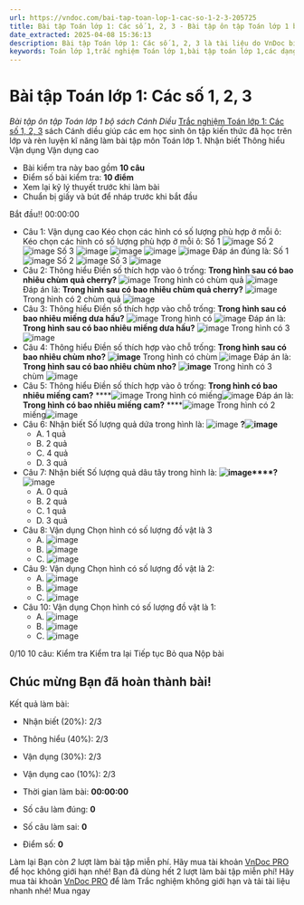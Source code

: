```yaml
---
url: https://vndoc.com/bai-tap-toan-lop-1-cac-so-1-2-3-205725
title: Bài tập Toán lớp 1: Các số 1, 2, 3 - Bài tập ôn tập Toán lớp 1 bộ sách Cánh Diều - VnDoc.com
date_extracted: 2025-04-08 15:36:13
description: Bài tập Toán lớp 1: Các số 1, 2, 3 là tài liệu do VnDoc biên soạn theo chương trình của bộ sách Cánh Diều giúp các em học sinh lớp 1 ôn tập lại kiến thức đã được học trên lớp.
keywords: Toán lớp 1,trắc nghiệm Toán lớp 1,bài tập toán lớp 1,các dạng bài tập toán lớp 1,bài tập ôn tập toán lớp 1,đề ôn tập toán lớp 1,giải bài tập toán lớp 1 nâng cao,đề thi học sinh giỏi Toán lớp 1,sách cánh diều,bài tập toán lớp 1 sách cánh diều,trắc nghiệm các số 1 2 3 cánh diều
---
```


# Bài tập Toán lớp 1: Các số 1, 2, 3
 _Bài tập ôn tập Toán lớp 1 bộ sách Cánh Diều_
[Trắc nghiệm Toán lớp 1: Các số 1, 2, 3](<https://vndoc.com/bai-tap-toan-lop-1-cac-so-1-2-3-205725>) sách Cánh diều giúp các em học sinh ôn tập kiến thức đã học trên lớp và rèn luyện kĩ năng làm bài tập môn Toán lớp 1.
Nhận biết Thông hiểu Vận dụng Vận dụng cao
  * Bài kiểm tra này bao gồm **10 câu**
  * Điểm số bài kiểm tra: **10 điểm**
  * Xem lại kỹ lý thuyết trước khi làm bài
  * Chuẩn bị giấy và bút để nháp trước khi bắt đầu

Bắt đầu\!\!
00:00:00
  * Câu 1:  Vận dụng cao
Kéo chọn các hình có số lượng phù hợp ở mỗi ô:
Kéo chọn các hình có số lượng phù hợp ở mỗi ô:
Số 1  ![image](https://i.vdoc.vn/data/image/2024/09/10/trac-nghiem-toan-4-h73.png)
Số 2  ![image](https://i.vdoc.vn/data/image/2024/09/11/trac-nghiem-toan-4-h91.png)
Số 3  ![image](https://i.vdoc.vn/data/image/2024/09/11/trac-nghiem-toan-4-h92.png)
![image](https://i.vdoc.vn/data/image/2024/09/11/trac-nghiem-toan-4-h92.png) ![image](https://i.vdoc.vn/data/image/2024/09/11/trac-nghiem-toan-4-h91.png) ![image](https://i.vdoc.vn/data/image/2024/09/10/trac-nghiem-toan-4-h73.png)
Đáp án đúng là:
Số 1  ![image](https://i.vdoc.vn/data/image/2024/09/10/trac-nghiem-toan-4-h73.png)
Số 2  ![image](https://i.vdoc.vn/data/image/2024/09/11/trac-nghiem-toan-4-h91.png)
Số 3  ![image](https://i.vdoc.vn/data/image/2024/09/11/trac-nghiem-toan-4-h92.png)
  * Câu 2:  Thông hiểu
Điền số thích hợp vào ô trống:
**Trong hình sau có bao nhiêu chùm quả cherry?**
![image](https://i.vdoc.vn/data/image/2024/09/11/trac-nghiem-toan-4-h93.png)
Trong hình có  chùm quả ![image](https://i.vdoc.vn/data/image/2024/09/11/trac-nghiem-toan-4-h97.png)
Đáp án là:
**Trong hình sau có bao nhiêu chùm quả cherry?**
![image](/data/image/2024/09/11/trac-nghiem-toan-4-h93.png)
Trong hình có 2 chùm quả ![image](/data/image/2024/09/11/trac-nghiem-toan-4-h97.png)
  * Câu 3:  Thông hiểu
Điền số thích hợp vào chỗ trống:
**Trong hình sau có bao nhiêu miếng dưa hấu?**
![image](https://i.vdoc.vn/data/image/2024/09/11/trac-nghiem-toan-4-h93.png)
Trong hình có  ![image](https://i.vdoc.vn/data/image/2024/09/11/trac-nghiem-toan-4-h96.png)
Đáp án là:
**Trong hình sau có bao nhiêu miếng dưa hấu?**
![image](/data/image/2024/09/11/trac-nghiem-toan-4-h93.png)
Trong hình có 3 ![image](/data/image/2024/09/11/trac-nghiem-toan-4-h96.png)
  * Câu 4:  Thông hiểu
Điền số thích hợp vào chỗ trống:
**Trong hình sau có bao nhiêu chùm nho?**
**![image](https://i.vdoc.vn/data/image/2024/09/11/trac-nghiem-toan-4-h93.png)**
Trong hình có chùm ![image](https://i.vdoc.vn/data/image/2024/09/11/trac-nghiem-toan-4-h95.png)
Đáp án là:
**Trong hình sau có bao nhiêu chùm nho?**
**![image](/data/image/2024/09/11/trac-nghiem-toan-4-h93.png)**
Trong hình có 3 chùm ![image](/data/image/2024/09/11/trac-nghiem-toan-4-h95.png)
  * Câu 5:  Thông hiểu
Điền số thích hợp vào ô trống:
**Trong hình có bao nhiêu miếng cam?**
****![image](https://i.vdoc.vn/data/image/2024/09/11/trac-nghiem-toan-4-h93.png)
Trong hình có  miếng![image](https://i.vdoc.vn/data/image/2024/09/11/trac-nghiem-toan-4-h94.png)
Đáp án là:
**Trong hình có bao nhiêu miếng cam?**
****![image](/data/image/2024/09/11/trac-nghiem-toan-4-h93.png)
Trong hình có 2 miếng![image](/data/image/2024/09/11/trac-nghiem-toan-4-h94.png)
  * Câu 6:  Nhận biết
Số lượng quả dứa trong hình là:
![image](https://i.vdoc.vn/data/image/2024/09/11/trac-nghiem-toan-4-h93.png)
**?![image](https://i.vdoc.vn/data/image/2024/09/11/trac-nghiem-toan-4-h98.png)**
    * A. 1 quả 
    * B. 2 quả 
    * C. 4 quả 
    * D. 3 quả 
  * Câu 7:  Nhận biết
Số lượng quả dâu tây trong hình là:
**![image](https://i.vdoc.vn/data/image/2024/09/11/trac-nghiem-toan-4-h93.png)****?**![image](https://i.vdoc.vn/data/image/2024/09/11/trac-nghiem-toan-4-h99.png)
    * A. 0 quả 
    * B. 2 quả 
    * C. 1 quả 
    * D. 3 quả 
  * Câu 8:  Vận dụng
Chọn hình có số lượng đồ vật là 3
    * A. ![image](https://i.vdoc.vn/data/image/2024/09/11/trac-nghiem-toan-4-h90.png)
    * B. ![image](https://i.vdoc.vn/data/image/2024/09/11/trac-nghiem-toan-4-h88.png)
    * C. ![image](https://i.vdoc.vn/data/image/2024/09/11/trac-nghiem-toan-4-h89.png)
  * Câu 9:  Vận dụng
Chọn hình có số lượng đồ vật là 2:
    * A. ![image](https://i.vdoc.vn/data/image/2024/09/11/trac-nghiem-toan-4-h89.png)
    * B. ![image](https://i.vdoc.vn/data/image/2024/09/11/trac-nghiem-toan-4-h90.png)
    * C. ![image](https://i.vdoc.vn/data/image/2024/09/11/trac-nghiem-toan-4-h88.png)
  * Câu 10:  Vận dụng
Chọn hình có số lượng đồ vật là 1:
    * A. ![image](https://i.vdoc.vn/data/image/2024/09/11/trac-nghiem-toan-4-h89.png)
    * B. ![image](https://i.vdoc.vn/data/image/2024/09/11/trac-nghiem-toan-4-h88.png)
    * C. ![image](https://i.vdoc.vn/data/image/2024/09/11/trac-nghiem-toan-4-h90.png)

0/10
10 câu:
Kiểm tra Kiểm tra lại Tiếp tục Bỏ qua Nộp bài
## Chúc mừng Bạn đã hoàn thành bài\!
Kết quả làm bài:
  * Nhận biết \(20%\):
2/3
  * Thông hiểu \(40%\):
2/3
  * Vận dụng \(30%\):
2/3
  * Vận dụng cao \(10%\):
2/3

  * Thời gian làm bài:  **00:00:00**
  * Số câu làm đúng: **0**
  * Số câu làm sai: **0**
  * Điểm số: **0**

Làm lại
Bạn còn _2_ lượt làm bài tập miễn phí. Hãy mua tài khoản [VnDoc PRO](</pro>) để học không giới hạn nhé\!  Bạn đã dùng hết 2 lượt làm bài tập miễn phí\! Hãy mua tài khoản [VnDoc PRO](</pro>) để làm Trắc nghiệm không giới hạn và tải tài liệu nhanh nhé\!  Mua ngay
